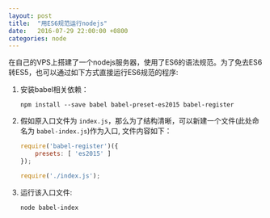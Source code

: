 ```yaml
---
layout: post
title:  "用ES6规范运行nodejs"
date:   2016-07-29 22:00:00 +0800
categories: node
---
```


在自己的VPS上搭建了一个nodejs服务器，使用了ES6的语法规范。为了免去ES6转ES5，也可以通过如下方式直接运行ES6规范的程序:

1.  安装babel相关依赖：

    ```node
    npm install --save babel babel-preset-es2015 babel-register
    ```
    
2.  假如原入口文件为 `index.js`，那么为了结构清晰，可以新建一个文件(此处命名为 `babel-index.js`)作为入口, 文件内容如下：

    ```javascript
    require('babel-register')({
        presets: [ 'es2015' ]
    });
    
    require('./index.js');
    ```
    
3.  运行该入口文件:

    ```node
    node babel-index
    ```